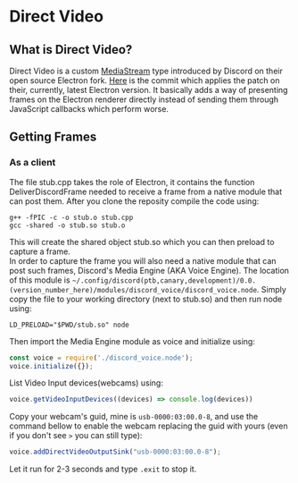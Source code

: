 # Direct Video
## What is Direct Video?
Direct Video is a custom [MediaStream](https://developer.mozilla.org/en-US/docs/Web/API/MediaStream) type introduced by Discord on their open source Electron fork. [Here](https://github.com/discord/electron/commit/e1098e5c9c7bf6282ea29013bb95b02e0d4a7c01) is the commit which applies the patch on their, currently, latest Electron version. It basically adds a way of presenting frames on the Electron renderer directly instead of sending them through JavaScript callbacks which perform worse.
## Getting Frames
### As a client
The file stub.cpp takes the role of Electron, it contains the function DeliverDiscordFrame needed to receive a frame from a native module that can post them. After you clone the reposity compile the code using:
```console
g++ -fPIC -c -o stub.o stub.cpp
gcc -shared -o stub.so stub.o
```
This will create the shared object stub.so which you can then preload to capture a frame.<br>
In order to capture the frame you will also need a native module that can post such frames, Discord's Media Engine (AKA Voice Engine). The location of this module is `~/.config/discord(ptb,canary,development)/0.0.(version_number_here)/modules/discord_voice/discord_voice.node`. Simply copy the file to your working directory (next to stub.so) and then run node using:
```console
LD_PRELOAD="$PWD/stub.so" node
```
Then import the Media Engine module as voice and initialize using:
```JavaScript
const voice = require('./discord_voice.node');
voice.initialize({});
```
List Video Input devices(webcams) using:
```Javascript
voice.getVideoInputDevices((devices) => console.log(devices))
```
Copy your webcam's guid, mine is `usb-0000:03:00.0-8`, and use the command bellow to enable the webcam replacing the guid with yours (even if you don't see `>` you can still type):
```Javascript
voice.addDirectVideoOutputSink("usb-0000:03:00.0-8");
```
Let it run for 2-3 seconds and type `.exit` to stop it.
